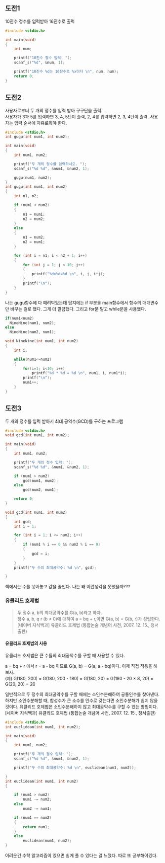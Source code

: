 ## 도전1  
10진수 정수를 입력받아 16진수로 출력  

```c
#include <stdio.h>

int main(void)
{
	int num;

	printf("10진수 정수 입력: ");
	scanf_s("%d", &num, 1);

	printf("10진수 %d는 16진수로 %x이다 \n", num, num);
	return 0;
}   
```

## 도전2  
사용자로부터 두 개의 정수를 입력 받아 구구단을 출력.  
사용자가 3과 5를 입력하면 3, 4, 5단이 출력, 2, 4를 입력하면 2, 3, 4단이 출력. 사용자는 입력 순서에 자유로워야 한다.  

```c
#include <stdio.h>
int gugu(int num1, int num2);

int main(void)
{
	int num1, num2;

	printf("두 개의 정수를 입력하시오. ");
	scanf_s("%d %d", &num1, &num2, 1);

	gugu(num1, num2);
}
int gugu(int num1, int num2)
{
	int n1, n2;

	if (num1 < num2)
	{
		n1 = num1;
		n2 = num2;
	}
	else
	{
		n1 = num2;
		n2 = num1;
	}

	for (int i = n1; i < n2 + 1; i++)
	{
		for (int j = 1; j < 10; j++)
		{
			printf("%dx%d=%d \n", i, j, i*j);
		}
		printf("\n");
	}
}
```
나는 gugu함수에 다 때려박았는데 답지에는 if 부분을 main함수에서 함수의 매개변수만 바꾸는 걸로 했다. 그게 더 깔끔했다. 그리고 for문 말고 while문을 사용했다.  

```c
if(num1<num2)
  NineNine(num1, num2);
else
  NineNine(num2, num1);
```

```c
void NineNine(int num1, int num2)
{
	int i;

	while(num1<=num2)
	{
		for(i=1; i<10; i++)
			printf("%d * %d = %d \n", num1, i, num1*i);
		printf("\n");
		num1++;
	}
}
```

## 도전3  

두 개의 정수를 입력 받아서 최대 공약수(GCD)를 구하는 프로그램  

```c
#include <stdio.h>
void gcd(int num1, int num2);

int main(void)
{
	int num1, num2;

	printf("두 개의 정수 입력: ");
	scanf_s("%d %d", &num1, &num2, 1);

	if (num1 > num2)
		gcd(num1, num2);
	else
		gcd(num2, num1);

	return 0;
}

void gcd(int num1, int num2)
{
	int gcd;
	int i = 1;

	for (int i = 1; i <= num2; i++)
	{
		if (num1 % i == 0 && num2 % i == 0)
		{
			gcd = i;
		}
	}
	printf("두 수의 최대공약수: %d \n", gcd);

}
```  
책에서는 수를 넣어놓고 값을 줄인다. 나는 왜 이런생각을 못했을까???  

### 유클리드 호제법  

> 두 정수 a, b의 최대공약수를 G(a, b)라고 하자.  
정수 a, b, q r (b ≠ 0)에 대하여 a = bq + r,이면 G(a, b) = G(b, r)가 성립한다.  
[네이버 지식백과] 유클리드 호제법 (통합논술 개념어 사전, 2007. 12. 15., 청서출판)

#### 유클리드 호제법의 사용  
유클리드 호제법은 큰 수들의 최대공약수를 구할 때 사용할 수 있다.

a = bq + r 에서 r = a - bq 이므로 G(a, b) = G(a, a - bq)이다. 이제 직접 적용을 해보자.  
(예) G(180, 200) = G(180, 200 - 180) = G(180, 20) = G(180 - 20 × 8, 20) = G(20, 20) = 20

일반적으로 두 정수의 최대공약수를 구할 때에는 소인수분해하여 공통인수를 찾아낸다. 하지만 소인수분해할 때, 합성수가 큰 소수를 인수로 갖는다면 소인수분해가 쉽지 않을 것이다. 유클리드 호제법은 소인수분해하지 않고 최대공약수를 구할 수 있는 방법이다.
[네이버 지식백과] 유클리드 호제법 (통합논술 개념어 사전, 2007. 12. 15., 청서출판)  

```c
#include <stdio.h>
int euclidean(int num1, int num2);

int main(void)
{
	int num1, num2;

	printf("두 개의 정수 입력: ");
	scanf_s("%d %d", &num1, &num2, 1);

	printf("두 수의 최대공약수: %d \n", euclidean(num1, num2));

}
int euclidean(int num1, int num2)
{

	if (num1 > num2)
		num1 -= num2;
	else
		num2 -= num1;

	if (num1 == num2)
	{
		return num1;
	}
	else
		euclidean(num1, num2);
}
```
어려운건 수학 알고리즘이 있으면 쉽게 풀 수 있다는 걸 느꼈다. 따로 또 공부해야겠다.
